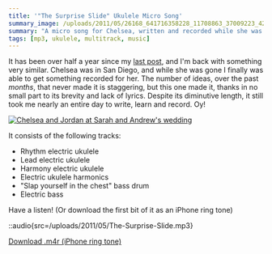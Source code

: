 ```yaml
---
title: '"The Surprise Slide" Ukulele Micro Song'
summary_image: /uploads/2011/05/26168_641716358228_11708863_37009223_4275532_n-500x375.jpg
summary: "A micro song for Chelsea, written and recorded while she was in San Diego."
tags: [mp3, ukulele, multitrack, music]
---
```


It has been over half a year since my [last post](/blog/electric-ukulele-ring-tone-for-chelsea/), and I'm back with something very similar. Chelsea was in San Diego, and while she was gone I finally was able to get something recorded for her. The number of ideas, over the past _months_, that never made it is staggering, but this one made it, thanks in no small part to its brevity and lack of lyrics. Despite its diminutive length, it still took me nearly an entire day to write, learn and record. Oy!

[![Chelsea and Jordan at Sarah and Andrew's wedding](/uploads/2011/05/26168_641716358228_11708863_37009223_4275532_n-500x375.jpg "26168_641716358228_11708863_37009223_4275532_n")](/uploads/2011/05/26168_641716358228_11708863_37009223_4275532_n.jpg)

It consists of the following tracks:

- Rhythm electric ukulele
- Lead electric ukulele
- Harmony electric ukulele
- Electric ukulele harmonics
- "Slap yourself in the chest" bass drum
- Electric bass

Have a listen! (Or download the first bit of it as an iPhone ring tone)

::audio{src=/uploads/2011/05/The-Surprise-Slide.mp3}

[Download .m4r (iPhone ring tone)](/uploads/2011/05/The-Surprise-Slide.m4r)
